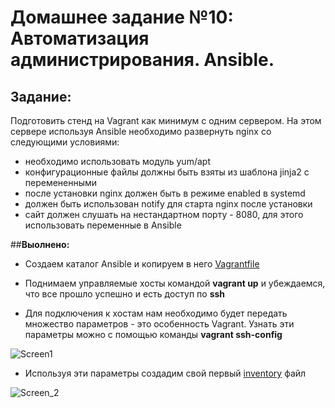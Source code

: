 # **Домашнее задание №10: Автоматизация администрирования. Ansible.**



## **Задание:**

Подготовить стенд на Vagrant как минимум с одним сервером. На этом сервере используя Ansible необходимо развернуть nginx со следующими условиями:
- необходимо использовать модуль yum/apt
- конфигурационные файлы должны быть взяты из шаблона jinja2 с перемененными
- после установки nginx должен быть в режиме enabled в systemd
- должен быть использован notify для старта nginx после установки
- сайт должен слушать на нестандартном порту - 8080, для этого использовать переменные в Ansible

##**Выолнено:**

- Создаем каталог Ansible и копируем в него [Vagrantfile](./Vagrantfile)

- Поднимаем управляемые хосты командой **vagrant up** и убеждаемся, что все прошло успешно и есть доступ по **ssh**

- Для подключения к хостам нам необходимо будет передать множество параметров - это особенность Vagrant. Узнать эти параметры можно с помощью команды **vagrant ssh-config**

![Screen1](./screens/Screen_1.JPG)


- Используя эти параметры создадим свой первый [inventory](./vagrant_ansible_inventory) файл

![Screen_2](./screens/Screen_2.JPG)
